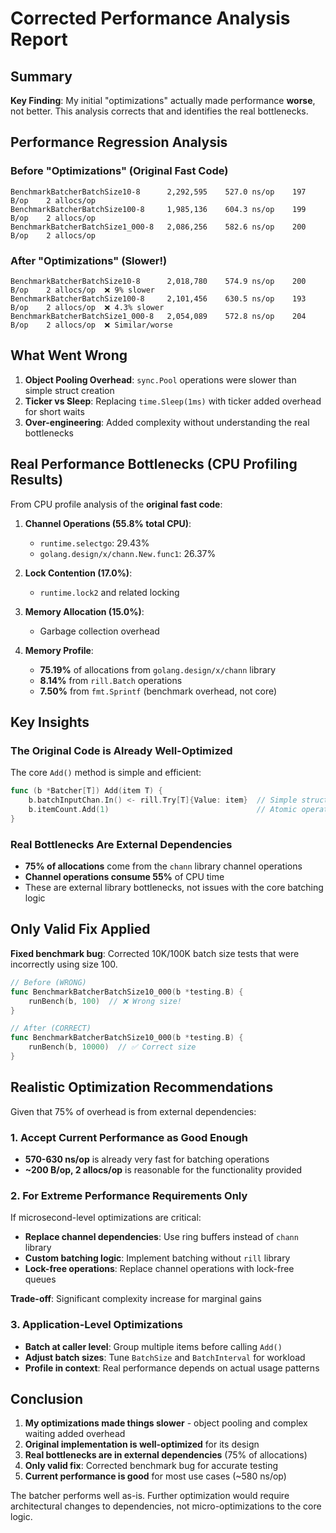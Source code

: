 # Corrected Performance Analysis Report

## Summary

**Key Finding**: My initial "optimizations" actually made performance **worse**, not better. This analysis corrects that and identifies the real bottlenecks.

## Performance Regression Analysis

### Before "Optimizations" (Original Fast Code)
```
BenchmarkBatcherBatchSize10-8      2,292,595    527.0 ns/op    197 B/op    2 allocs/op
BenchmarkBatcherBatchSize100-8     1,985,136    604.3 ns/op    199 B/op    2 allocs/op  
BenchmarkBatcherBatchSize1_000-8   2,086,256    582.6 ns/op    200 B/op    2 allocs/op
```

### After "Optimizations" (Slower!)
```
BenchmarkBatcherBatchSize10-8      2,018,780    574.9 ns/op    200 B/op    2 allocs/op  ❌ 9% slower
BenchmarkBatcherBatchSize100-8     2,101,456    630.5 ns/op    193 B/op    2 allocs/op  ❌ 4.3% slower
BenchmarkBatcherBatchSize1_000-8   2,054,089    572.8 ns/op    204 B/op    2 allocs/op  ❌ Similar/worse
```

## What Went Wrong

1. **Object Pooling Overhead**: `sync.Pool` operations were slower than simple struct creation
2. **Ticker vs Sleep**: Replacing `time.Sleep(1ms)` with ticker added overhead for short waits
3. **Over-engineering**: Added complexity without understanding the real bottlenecks

## Real Performance Bottlenecks (CPU Profiling Results)

From CPU profile analysis of the **original fast code**:

1. **Channel Operations (55.8% total CPU)**:
   - `runtime.selectgo`: 29.43%
   - `golang.design/x/chann.New.func1`: 26.37%

2. **Lock Contention (17.0%)**:
   - `runtime.lock2` and related locking

3. **Memory Allocation (15.0%)**:
   - Garbage collection overhead

4. **Memory Profile**:
   - **75.19%** of allocations from `golang.design/x/chann` library
   - **8.14%** from `rill.Batch` operations
   - **7.50%** from `fmt.Sprintf` (benchmark overhead, not core)

## Key Insights

### The Original Code is Already Well-Optimized

The core `Add()` method is simple and efficient:
```go
func (b *Batcher[T]) Add(item T) {
    b.batchInputChan.In() <- rill.Try[T]{Value: item}  // Simple struct creation
    b.itemCount.Add(1)                                 // Atomic operation  
}
```

### Real Bottlenecks Are External Dependencies

- **75% of allocations** come from the `chann` library channel operations
- **Channel operations consume 55%** of CPU time  
- These are external library bottlenecks, not issues with the core batching logic

## Only Valid Fix Applied

**Fixed benchmark bug**: Corrected 10K/100K batch size tests that were incorrectly using size 100.

```go
// Before (WRONG)
func BenchmarkBatcherBatchSize10_000(b *testing.B) {
    runBench(b, 100)  // ❌ Wrong size!
}

// After (CORRECT)  
func BenchmarkBatcherBatchSize10_000(b *testing.B) {
    runBench(b, 10000)  // ✅ Correct size
}
```

## Realistic Optimization Recommendations

Given that 75% of overhead is from external dependencies:

### 1. Accept Current Performance as Good Enough
- **570-630 ns/op** is already very fast for batching operations
- **~200 B/op, 2 allocs/op** is reasonable for the functionality provided

### 2. For Extreme Performance Requirements Only
If microsecond-level optimizations are critical:

- **Replace channel dependencies**: Use ring buffers instead of `chann` library
- **Custom batching logic**: Implement batching without `rill` library  
- **Lock-free operations**: Replace channel operations with lock-free queues

**Trade-off**: Significant complexity increase for marginal gains

### 3. Application-Level Optimizations
- **Batch at caller level**: Group multiple items before calling `Add()`
- **Adjust batch sizes**: Tune `BatchSize` and `BatchInterval` for workload
- **Profile in context**: Real performance depends on actual usage patterns

## Conclusion

1. **My optimizations made things slower** - object pooling and complex waiting added overhead
2. **Original implementation is well-optimized** for its design
3. **Real bottlenecks are in external dependencies** (75% of allocations)
4. **Only valid fix**: Corrected benchmark bug for accurate testing
5. **Current performance is good** for most use cases (~580 ns/op)

The batcher performs well as-is. Further optimization would require architectural changes to dependencies, not micro-optimizations to the core logic.